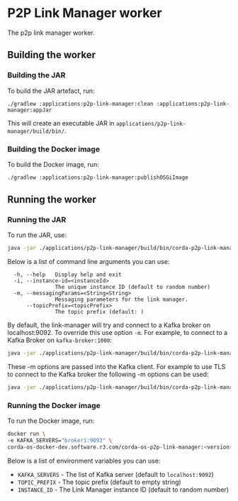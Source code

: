 # P2P Link Manager worker
The p2p link manager worker.

## Building the worker

### Building the JAR

To build the JAR artefact, run:
```
./gradlew :applications:p2p-link-manager:clean :applications:p2p-link-manager:appJar
```
This will create an executable JAR in `applications/p2p-link-manager/build/bin/`. 

### Building the Docker image

To build the Docker image, run:
```bash
./gradlew :applications:p2p-link-manager:publishOSGiImage
```

## Running the worker

### Running the JAR

To run the JAR, use:
```bash
java -jar ./applications/p2p-link-manager/build/bin/corda-p2p-link-manager*.jar
```

Below is a list of command line arguments you can use:
```
  -h, --help   Display help and exit
  -i, --instance-id=<instanceId>
               The unique instance ID (default to random number)
  -m, --messagingParams=<String=String>
               Messaging parameters for the link manager.
      --topicPrefix=<topicPrefix>
               The topic prefix (default: )
```
By default, the link-manager will try and connect to a Kafka broker on localhost:9092.
To override this use option `-m`. For example, to connect to a Kafka Broker on `kafka-broker:1000`:
```bash
java -jar ./applications/p2p-link-manager/build/bin/corda-p2p-link-manager*.jar -mbootstrap.servers=kafka-broker:1000
```
These -m options are passed into the Kafka client. For example to use TLS to connect to the Kafka broker the following -m options can be used:
```bash
java -jar ./applications/p2p-link-manager/build/bin/corda-p2p-link-manager*.jar -msecurity.protocol=SSL -mssl.truststore.location=/certs/ca.crt -mssl.truststore.type=PEM
```

### Running the Docker image

To run the Docker image, run:
```bash
docker run \
-e KAFKA_SERVERS="broker1:9093" \
corda-os-docker-dev.software.r3.com/corda-os-p2p-link-manager:<version>
```

Below is a list of environment variables you can use:
* `KAFKA_SERVERS` - The list of Kafka server (default to `localhost:9092`)
* `TOPIC_PREFIX` - The topic prefix (default to empty string)
* `INSTANCE_ID` - The Link Manager instance ID (default to random number)